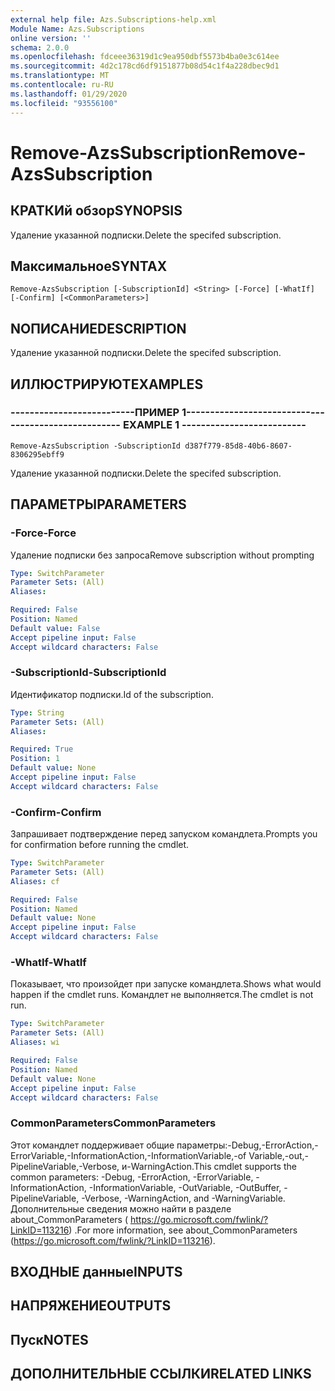 ```yaml
---
external help file: Azs.Subscriptions-help.xml
Module Name: Azs.Subscriptions
online version: ''
schema: 2.0.0
ms.openlocfilehash: fdceee36319d1c9ea950dbf5573b4ba0e3c614ee
ms.sourcegitcommit: 4d2c178cd6df9151877b08d54c1f4a228dbec9d1
ms.translationtype: MT
ms.contentlocale: ru-RU
ms.lasthandoff: 01/29/2020
ms.locfileid: "93556100"
---
```

# <span data-ttu-id="5836d-101">Remove-AzsSubscription</span><span class="sxs-lookup"><span data-stu-id="5836d-101">Remove-AzsSubscription</span></span>

## <span data-ttu-id="5836d-102">КРАТКИй обзор</span><span class="sxs-lookup"><span data-stu-id="5836d-102">SYNOPSIS</span></span>
<span data-ttu-id="5836d-103">Удаление указанной подписки.</span><span class="sxs-lookup"><span data-stu-id="5836d-103">Delete the specifed subscription.</span></span>

## <span data-ttu-id="5836d-104">Максимальное</span><span class="sxs-lookup"><span data-stu-id="5836d-104">SYNTAX</span></span>

```
Remove-AzsSubscription [-SubscriptionId] <String> [-Force] [-WhatIf] [-Confirm] [<CommonParameters>]
```

## <span data-ttu-id="5836d-105">NОПИСАНИЕ</span><span class="sxs-lookup"><span data-stu-id="5836d-105">DESCRIPTION</span></span>
<span data-ttu-id="5836d-106">Удаление указанной подписки.</span><span class="sxs-lookup"><span data-stu-id="5836d-106">Delete the specifed subscription.</span></span>

## <span data-ttu-id="5836d-107">ИЛЛЮСТРИРУЮТ</span><span class="sxs-lookup"><span data-stu-id="5836d-107">EXAMPLES</span></span>

### <span data-ttu-id="5836d-108">--------------------------ПРИМЕР 1--------------------------</span><span class="sxs-lookup"><span data-stu-id="5836d-108">-------------------------- EXAMPLE 1 --------------------------</span></span>
```
Remove-AzsSubscription -SubscriptionId d387f779-85d8-40b6-8607-8306295ebff9
```

<span data-ttu-id="5836d-109">Удаление указанной подписки.</span><span class="sxs-lookup"><span data-stu-id="5836d-109">Delete the specifed subscription.</span></span>

## <span data-ttu-id="5836d-110">ПАРАМЕТРЫ</span><span class="sxs-lookup"><span data-stu-id="5836d-110">PARAMETERS</span></span>

### <span data-ttu-id="5836d-111">-Force</span><span class="sxs-lookup"><span data-stu-id="5836d-111">-Force</span></span>
<span data-ttu-id="5836d-112">Удаление подписки без запроса</span><span class="sxs-lookup"><span data-stu-id="5836d-112">Remove subscription without prompting</span></span>

```yaml
Type: SwitchParameter
Parameter Sets: (All)
Aliases: 

Required: False
Position: Named
Default value: False
Accept pipeline input: False
Accept wildcard characters: False
```

### <span data-ttu-id="5836d-113">-SubscriptionId</span><span class="sxs-lookup"><span data-stu-id="5836d-113">-SubscriptionId</span></span>
<span data-ttu-id="5836d-114">Идентификатор подписки.</span><span class="sxs-lookup"><span data-stu-id="5836d-114">Id of the subscription.</span></span>

```yaml
Type: String
Parameter Sets: (All)
Aliases: 

Required: True
Position: 1
Default value: None
Accept pipeline input: False
Accept wildcard characters: False
```

### <span data-ttu-id="5836d-115">-Confirm</span><span class="sxs-lookup"><span data-stu-id="5836d-115">-Confirm</span></span>
<span data-ttu-id="5836d-116">Запрашивает подтверждение перед запуском командлета.</span><span class="sxs-lookup"><span data-stu-id="5836d-116">Prompts you for confirmation before running the cmdlet.</span></span>

```yaml
Type: SwitchParameter
Parameter Sets: (All)
Aliases: cf

Required: False
Position: Named
Default value: None
Accept pipeline input: False
Accept wildcard characters: False
```

### <span data-ttu-id="5836d-117">-WhatIf</span><span class="sxs-lookup"><span data-stu-id="5836d-117">-WhatIf</span></span>
<span data-ttu-id="5836d-118">Показывает, что произойдет при запуске командлета.</span><span class="sxs-lookup"><span data-stu-id="5836d-118">Shows what would happen if the cmdlet runs.</span></span>
<span data-ttu-id="5836d-119">Командлет не выполняется.</span><span class="sxs-lookup"><span data-stu-id="5836d-119">The cmdlet is not run.</span></span>

```yaml
Type: SwitchParameter
Parameter Sets: (All)
Aliases: wi

Required: False
Position: Named
Default value: None
Accept pipeline input: False
Accept wildcard characters: False
```

### <span data-ttu-id="5836d-120">CommonParameters</span><span class="sxs-lookup"><span data-stu-id="5836d-120">CommonParameters</span></span>
<span data-ttu-id="5836d-121">Этот командлет поддерживает общие параметры:-Debug,-ErrorAction,-ErrorVariable,-InformationAction,-InformationVariable,-of Variable,-out,-PipelineVariable,-Verbose, и-WarningAction.</span><span class="sxs-lookup"><span data-stu-id="5836d-121">This cmdlet supports the common parameters: -Debug, -ErrorAction, -ErrorVariable, -InformationAction, -InformationVariable, -OutVariable, -OutBuffer, -PipelineVariable, -Verbose, -WarningAction, and -WarningVariable.</span></span> <span data-ttu-id="5836d-122">Дополнительные сведения можно найти в разделе about_CommonParameters ( https://go.microsoft.com/fwlink/?LinkID=113216) .</span><span class="sxs-lookup"><span data-stu-id="5836d-122">For more information, see about_CommonParameters (https://go.microsoft.com/fwlink/?LinkID=113216).</span></span>

## <span data-ttu-id="5836d-123">ВХОДНЫЕ данные</span><span class="sxs-lookup"><span data-stu-id="5836d-123">INPUTS</span></span>

## <span data-ttu-id="5836d-124">НАПРЯЖЕНИЕ</span><span class="sxs-lookup"><span data-stu-id="5836d-124">OUTPUTS</span></span>

## <span data-ttu-id="5836d-125">Пуск</span><span class="sxs-lookup"><span data-stu-id="5836d-125">NOTES</span></span>

## <span data-ttu-id="5836d-126">ДОПОЛНИТЕЛЬНЫЕ ССЫЛКИ</span><span class="sxs-lookup"><span data-stu-id="5836d-126">RELATED LINKS</span></span>

